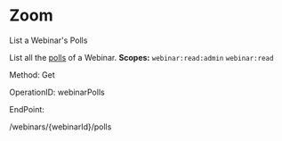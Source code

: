 #     Zoom


List a Webinar's Polls 

List all the [polls](https://support.zoom.us/hc/en-us/articles/203749865-Polling-for-Webinars) of a Webinar.
**Scopes:** `webinar:read:admin` `webinar:read`
 



Method: Get

OperationID: webinarPolls

EndPoint:

/webinars/{webinarId}/polls
